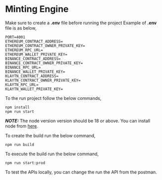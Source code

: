 # Minting Engine

Make sure to create a **.env** file before running the project
Example of **.env** file is as below,
```
PORT=4001
ETHEREUM_CONTRACT_ADDRESS=
ETHEREUM_CONTRACT_OWNER_PRIVATE_KEY=
ETHEREUM_RPC_URL=
ETHEREUM_WALLET_PRIVATE_KEY=
BINANCE_CONTRACT_ADDRESS=
BINANCE_CONTRACT_OWNER_PRIVATE_KEY=
BINANCE_RPC_URL=
BINANCE_WALLET_PRIVATE_KEY=
KLAYTN_CONTRACT_ADDRESS=
KLAYTN_CONTRACT_OWNER_PRIVATE_KEY=
KLAYTN_RPC_URL=
KLAYTN_WALLET_PRIVATE_KEY=
```

To the run project follow the below commands,
```
npm install
npm run start
```
**_NOTE:_** The node version version should be 18 or above.
You can install node from [here](https://nodejs.org/en).

To create the build run the below command,
```
npm run build
```

To execute the build run the below command,
```
npm run start:prod
```

To test the APIs locally, you can change the run the API from the postman.